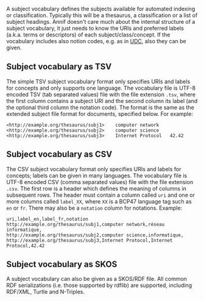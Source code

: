 A subject vocabulary defines the subjects available for automated indexing or classification. Typically this will be a thesaurus, a classification or a list of subject headings. Annif doesn't care much about the internal structure of a subject vocabulary, it just needs to know the URIs and preferred labels (a.k.a. terms or descriptors) of each subject/class/concept. If the vocabulary includes also notion codes, e.g. as in [UDC](https://en.wikipedia.org/wiki/Universal_Decimal_Classification), also they can be given.

## Subject vocabulary as TSV

The simple TSV subject vocabulary format only specifies URIs and labels for concepts and only supports one language. The vocabulary file is UTF-8 encoded TSV (tab separated values) file with the file extension `.tsv`, where the first column contains a subject URI and the second column its label (and the optional third column the notation code). The format is the same as the extended subject file format for documents, specified below. For example:

```
<http://example.org/thesaurus/subj1>	computer network
<http://example.org/thesaurus/subj2>	computer science
<http://example.org/thesaurus/subj3>	Internet Protocol	42.42
```

## Subject vocabulary as CSV

The CSV subject vocabulary format only specifies URIs and labels for concepts; labels can be given in many languages. The vocabulary file is UTF-8 encoded CSV (comma separated values) file with the file extension `.csv`. The first row is a header which defines the meaning of columns in subsequent rows. The header must contain a column called `uri` and one or more columns called `label_XX`, where `XX` is a BCP47 language tag such as `en` or `fr`. There may also be a `notation` column for notations. Example:

```
uri,label_en,label_fr,notation
http://example.org/thesaurus/subj1,computer network,réseau informatique,
http://example.org/thesaurus/subj2,computer science,informatique,
http://example.org/thesaurus/subj3,Internet Protocol,Internet Protocol,42.42
```

## Subject vocabulary as SKOS

A subject vocabulary can also be given as a SKOS/RDF file. All common RDF serializations (i.e. those supported by rdflib) are supported, including RDF/XML, Turtle and N-Triples.